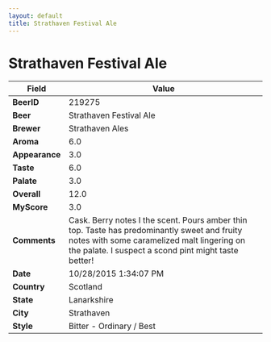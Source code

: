 ```yaml
---
layout: default
title: Strathaven Festival Ale
---
```


# Strathaven Festival Ale

| Field         | Value     |
|---------------|-----------|
| **BeerID** | 219275 |
| **Beer** | Strathaven Festival Ale |
| **Brewer** | Strathaven Ales |
| **Aroma** | 6.0 |
| **Appearance** | 3.0 |
| **Taste** | 6.0 |
| **Palate** | 3.0 |
| **Overall** | 12.0 |
| **MyScore** | 3.0 |
| **Comments** | Cask. Berry notes I the scent. Pours amber thin top. Taste has predominantly sweet and fruity notes with some caramelized malt lingering on the palate. I suspect a scond pint might taste better&#033; |
| **Date** | 10/28/2015 1:34:07 PM |
| **Country** | Scotland |
| **State** | Lanarkshire |
| **City** | Strathaven |
| **Style** | Bitter - Ordinary / Best |
